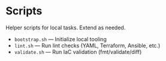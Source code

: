 # Scripts

Helper scripts for local tasks. Extend as needed.

- `bootstrap.sh` — Initialize local tooling
- `lint.sh` — Run lint checks (YAML, Terraform, Ansible, etc.)
- `validate.sh` — Run IaC validation (fmt/validate/diff)

